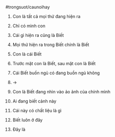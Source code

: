 #trongsuot/caunoihay

1. Con là tất cả mọi thứ đang hiện ra
2. Chỉ có mình con
3. Cái gì hiện ra cũng là Biết
4. Mọi thứ hiện ra trong Biết chính là Biết
5. Con là cái Biết
6. Trước mặt con là Biết, sau mặt con là Biết
7. Cái Biết buồn ngủ có đang buồn ngủ không

8. →

9. Con là Biết đang nhìn vào ảo ảnh của chính mình
10. Ai đang biết cảnh này
11. Cái này có chất liệu là gì
12. Biết luôn ở đây
13. Đây là
